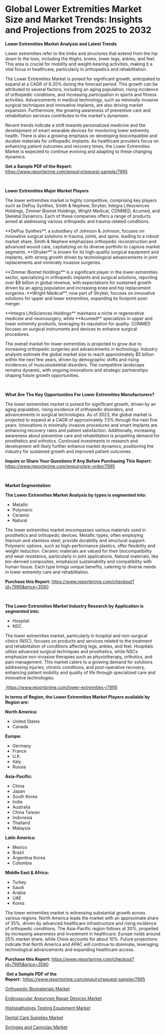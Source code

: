 <p><h1>Global Lower Extremities Market Size and Market Trends: Insights and Projections from 2025 to 2032</h1></p><p><strong>Lower Extremities Market Analysis and Latest Trends</strong></p>
<p><p>Lower extremities refer to the limbs and structures that extend from the hip down to the toes, including the thighs, knees, lower legs, ankles, and feet. This area is crucial for mobility and weight-bearing activities, making it a vital focus in healthcare, particularly in orthopedics and rehabilitation.</p><p>The Lower Extremities Market is poised for significant growth, anticipated to expand at a CAGR of 6.20% during the forecast period. This growth can be attributed to several factors, including an aging population, rising incidence of orthopedic conditions, and increasing participation in sports and fitness activities. Advancements in medical technology, such as minimally invasive surgical techniques and innovative implants, are also driving market expansion. Furthermore, the growing awareness of preventive care and rehabilitation services contributes to the market's dynamism.</p><p>Recent trends indicate a shift towards personalized medicine and the development of smart wearable devices for monitoring lower extremity health. There is also a growing emphasis on developing biocompatible and durable materials for orthopedic implants. As healthcare providers focus on enhancing patient outcomes and recovery times, the Lower Extremities Market is expected to continue evolving and adapting to these changing dynamics.</p></p>
<p><strong>Get a Sample PDF of the Report:&nbsp;</strong> <a href="https://www.reportprime.com/enquiry/request-sample/7995?utm_campaign=83&utm_medium=2&utm_source=Github&utm_content=ia&utm_term=19032025&utm_id=lower-extremities">https://www.reportprime.com/enquiry/request-sample/7995</a></p>
<p>&nbsp;</p>
<p><strong>Lower Extremities Major Market Players</strong></p>
<p><p>The lower extremities market is highly competitive, comprising key players such as DePuy Synthes, Smith & Nephew, Stryker, Integra Lifesciences Holdings, Zimmer Biomet Holdings, Wright Medical, CONMED, Acumed, and Skeletal Dynamics. Each of these companies offers a range of products aimed at addressing various orthopedic and trauma-related conditions.</p><p>**DePuy Synthes**, a subsidiary of Johnson & Johnson, focuses on innovative surgical solutions in trauma, joints, and spine, leading to a robust market share. Smith & Nephew emphasizes orthopedic reconstruction and advanced wound care, capitalizing on its diverse portfolio to capture market segments. **Stryker** is known for its high-quality surgical equipment and implants, with strong growth driven by technological advancements in joint replacements and minimally invasive surgeries.</p><p>**Zimmer Biomet Holdings** is a significant player in the lower extremities sector, specializing in orthopedic implants and surgical solutions, reporting over $8 billion in global revenue, with expectations for sustained growth driven by an aging population and increasing knee and hip replacement surgeries. **Wright Medical**, now part of Stryker, focuses on innovative solutions for upper and lower extremities, expanding its footprint post-merger.</p><p>**Integra LifeSciences Holdings** maintains a niche in regenerative medicine and neurosurgery, while **Acumed** specializes in upper and lower extremity products, leveraging its reputation for quality. CONMED focuses on surgical instruments and devices to enhance surgical procedures. </p><p>The overall market for lower extremities is projected to grow due to increasing orthopedic surgeries and advancements in technology. Industry analysts estimate the global market size to reach approximately $5 billion within the next few years, driven by demographic shifts and rising incidences of musculoskeletal disorders. The competitive landscape remains dynamic, with ongoing innovations and strategic partnerships shaping future growth opportunities.</p></p>
<p>&nbsp;</p>
<p><strong>What Are The Key Opportunities For Lower Extremities Manufacturers?</strong></p>
<p><p>The lower extremities market is poised for significant growth, driven by an aging population, rising incidence of orthopedic disorders, and advancements in surgical technologies. As of 2023, the global market is projected to expand at a CAGR of approximately 7.5% through the next five years. Innovations in minimally invasive procedures and smart implants are enhancing recovery rates and patient satisfaction. Additionally, increasing awareness about preventive care and rehabilitation is propelling demand for prosthetics and orthotics. Continued investments in research and development will likely further enhance market dynamics, positioning the industry for sustained growth and improved patient outcomes.</p></p>
<p><strong>Inquire or Share Your Questions If Any Before Purchasing This Report:</strong> <a href="https://www.reportprime.com/enquiry/pre-order/7995?utm_campaign=83&utm_medium=2&utm_source=Github&utm_content=ia&utm_term=19032025&utm_id=lower-extremities">https://www.reportprime.com/enquiry/pre-order/7995</a></p>
<p>&nbsp;</p>
<p><strong>Market Segmentation</strong></p>
<p><strong>The Lower Extremities Market Analysis by types is segmented into:</strong></p>
<p><ul><li>Metallic</li><li>Polymeric</li><li>Ceramic</li><li>Natural</li></ul></p>
<p><p>The lower extremities market encompasses various materials used in prosthetics and orthopedic devices. Metallic types, often employing titanium and stainless steel, provide durability and structural support. Polymeric options, such as high-performance plastics, offer flexibility and weight reduction. Ceramic materials are valued for their biocompatibility and wear resistance, particularly in joint applications. Natural materials, like bio-derived composites, emphasize sustainability and compatibility with human tissue. Each type brings unique benefits, catering to diverse needs in lower extremity care and rehabilitation.</p></p>
<p><strong>Purchase this Report:&nbsp;</strong><a href="https://www.reportprime.com/checkout?id=7995&price=3590&utm_campaign=83&utm_medium=2&utm_source=Github&utm_content=ia&utm_term=19032025&utm_id=lower-extremities">https://www.reportprime.com/checkout?id=7995&price=3590</a></p>
<p>&nbsp;</p>
<p><strong>The Lower Extremities Market Industry Research by Application is segmented into:</strong></p>
<p><ul><li>Hospital</li><li>NSC</li></ul></p>
<p><p>The lower extremities market, particularly in hospital and non-surgical clinics (NSC), focuses on products and services related to the treatment and rehabilitation of conditions affecting legs, ankles, and feet. Hospitals utilize advanced surgical techniques and prosthetics, while NSCs emphasize non-invasive therapies such as physiotherapy, orthotics, and pain management. This market caters to a growing demand for solutions addressing injuries, chronic conditions, and post-operative recovery, enhancing patient mobility and quality of life through specialized care and innovative technologies.</p></p>
<p><a href="https://www.reportprime.com/lower-extremities-r7995?utm_campaign=83&utm_medium=2&utm_source=Github&utm_content=ia&utm_term=19032025&utm_id=lower-extremities">&nbsp;https://www.reportprime.com/lower-extremities-r7995</a></p>
<p><strong>In terms of Region, the Lower Extremities Market Players available by Region are:</strong></p>
<p>
    <p> <strong> North America: </strong>
        <ul>
            <li>United States</li>
            <li>Canada</li>
        </ul>
        </p> 
    <p> <strong> Europe: </strong>
        <ul>
            <li>Germany</li>
            <li>France</li>
            <li>U.K.</li>
            <li>Italy</li>
            <li>Russia</li>
        </ul>
        </p> 
    <p> <strong> Asia-Pacific: </strong>
        <ul>
            <li>China</li>
            <li>Japan</li>
            <li>South Korea</li>
            <li>India</li>
            <li>Australia</li>
            <li>China Taiwan</li>
            <li>Indonesia</li>
            <li>Thailand</li>
            <li>Malaysia</li>
        </ul>
        </p> 
    <p> <strong> Latin America: </strong>
        <ul>
            <li>Mexico</li>
            <li>Brazil</li>
            <li>Argentina Korea</li>
            <li>Colombia</li>
        </ul>
        </p> 
    <p> <strong> Middle East & Africa: </strong>
        <ul>
            <li>Turkey</li>
            <li>Saudi</li>
            <li>Arabia</li>
            <li>UAE</li>
            <li>Korea</li>
        </ul>
    </p>
    </p>
<p><p>The lower extremities market is witnessing substantial growth across various regions. North America leads the market with an approximate share of 35%, driven by advanced healthcare infrastructure and rising incidence of orthopedic conditions. The Asia-Pacific region follows at 30%, propelled by increasing awareness and investment in healthcare. Europe holds around 25% market share, while China accounts for about 10%. Future projections indicate that North America and APAC will continue to dominate, leveraging technological advancements and expanding healthcare access.</p></p>
<p><strong>Purchase this Report: </strong><a href="https://www.reportprime.com/checkout?id=7995&price=3590&utm_campaign=83&utm_medium=2&utm_source=Github&utm_content=ia&utm_term=19032025&utm_id=lower-extremities">https://www.reportprime.com/checkout?id=7995&price=3590</a></p>
<p>&nbsp;<strong>Get a Sample PDF of the Report:&nbsp;&nbsp;</strong><a href="https://www.reportprime.com/enquiry/request-sample/7995?utm_campaign=83&utm_medium=2&utm_source=Github&utm_content=ia&utm_term=19032025&utm_id=lower-extremities">https://www.reportprime.com/enquiry/request-sample/7995</a></p>
<p><strong></strong></p>
<p><p><a href="https://github.com/keohannchavo/Market-Research-Report-List-1/blob/main/orthopedic-biomaterials-market.md?utm_campaign=83&utm_medium=2&utm_source=Github&utm_content=ia&utm_term=19032025&utm_id=lower-extremities">Orthopedic Biomaterials Market</a></p><p><a href="https://github.com/dukerghostki/Market-Research-Report-List-1/blob/main/endovascular-aneurysm-repair-devices-market.md?utm_campaign=83&utm_medium=2&utm_source=Github&utm_content=ia&utm_term=19032025&utm_id=lower-extremities">Endovascular Aneurysm Repair Devices Market</a></p><p><a href="https://github.com/elroddrewspm/Market-Research-Report-List-1/blob/main/histopathology-testing-equipment-market.md?utm_campaign=83&utm_medium=2&utm_source=Github&utm_content=ia&utm_term=19032025&utm_id=lower-extremities">Histopathology Testing Equipment Market</a></p><p><a href="https://github.com/ssaradulai/Market-Research-Report-List-1/blob/main/dental-care-supplies-market.md?utm_campaign=83&utm_medium=2&utm_source=Github&utm_content=ia&utm_term=19032025&utm_id=lower-extremities">Dental Care Supplies Market</a></p><p><a href="https://github.com/helmeludu/Market-Research-Report-List-1/blob/main/syringes-and-cannulas-market.md?utm_campaign=83&utm_medium=2&utm_source=Github&utm_content=ia&utm_term=19032025&utm_id=lower-extremities">Syringes and Cannulas Market</a></p></p>